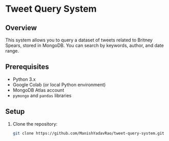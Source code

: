 # Tweet Query System

## Overview
This system allows you to query a dataset of tweets related to Britney Spears, stored in MongoDB. You can search by keywords, author, and date range.

## Prerequisites
- Python 3.x
- Google Colab (or local Python environment)
- MongoDB Atlas account
- `pymongo` and `pandas` libraries

## Setup

1. Clone the repository:
   ```bash
   git clone https://github.com/ManishYadavRao/tweet-query-system.git
